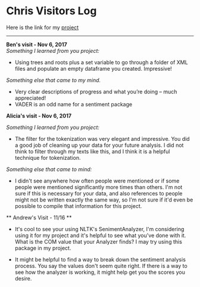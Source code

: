  # Chris Visitors Log
Here is the link for my [project](https://github.com/Data-Science-for-Linguists/lagunilla_ling1340_project)

---

**Ben's visit - Nov 6, 2017**  
*Something I learned from you project:*  
-	Using trees and roots plus a set variable to go through a folder of XML files and populate an empty dataframe you created. Impressive!  

*Something else that came to my mind.*  
-	Very clear descriptions of progress and what you’re doing – much appreciated!  
-	VADER is an odd name for a sentiment package  

**Alicia's visit - Nov 6, 2017**

*Something I learned from you project:*  
- The filter for the tokenization was very elegant and impressive. You did a good job of 
cleaning up your data for your future analysis. I did not think to filter through my texts
like this, and I think it is a helpful technique for tokenization.

*Something else that came to mind:*  

- I didn't see anywhere how often people were mentioned or if some people were mentioned significantly more times than others.
I'm not sure if this is necessary for your data, and also references to people might not be written exactly the same way, so I'm not sure 
if it'd even be possible to compile that information for this project.

** Andrew's Visit - 11/16 **
- It's cool to see your using NLTK's SenimentAnalyzer, I'm considering using it for my project and it's helpful to see what you've done with it. What is the COM value that your Analyzer finds? I may try using this package in my project.

- It might be helpful to find a way to break down the sentiment analysis process. You say the values don't seem quite right. If there is a way to see how the analyzer is working, it might help get you the scores you desire.